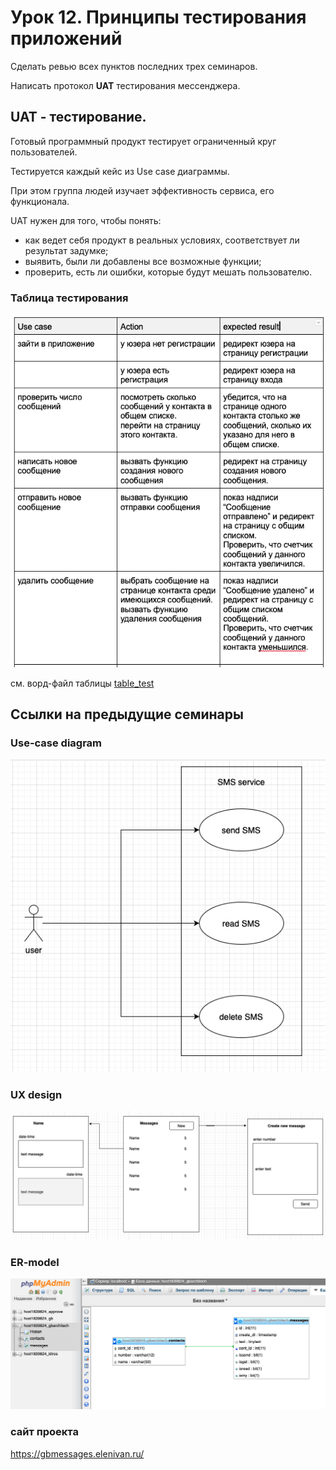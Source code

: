 # Урок 12. Принципы тестирования приложений

Сделать ревью всех пунктов последних трех семинаров.

Написать протокол **UAT** тестирования мессенджера.


## UAT - тестирование.

Готовый программный продукт тестирует ограниченный круг пользователей. 

Тестируется каждый кейс из Use case диаграммы. 

При этом группа людей изучает эффективность сервиса, его функционала. 

UAT нужен для того, чтобы понять:

- как ведет себя продукт в реальных условиях, соответствует ли результат задумке;
- выявить, были ли добавлены все возможные функции;
- проверить, есть ли ошибки, которые будут мешать пользователю.

### Таблица тестирования

![table_test](./assest/table_test.png)

см. ворд-файл таблицы [table_test](./assest/table_test.docx)


## Ссылки на предыдущие семинары 

### Use-case diagram

![use case](../seminar10/usecase.png)

### UX design

![ux](../seminar10/ux.png)

### ER-model

![database](../seminar11/img/database.png)

### сайт проекта

https://gbmessages.elenivan.ru/